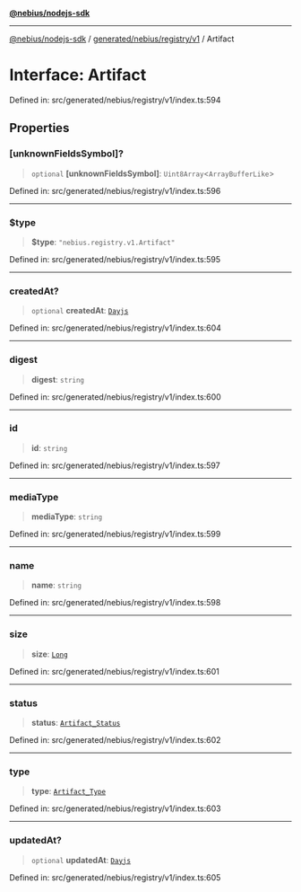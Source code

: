 [**@nebius/nodejs-sdk**](../../../../../README.md)

---

[@nebius/nodejs-sdk](../../../../../README.md) / [generated/nebius/registry/v1](../README.md) / Artifact

# Interface: Artifact

Defined in: src/generated/nebius/registry/v1/index.ts:594

## Properties

### \[unknownFieldsSymbol\]?

> `optional` **\[unknownFieldsSymbol\]**: `Uint8Array`\<`ArrayBufferLike`\>

Defined in: src/generated/nebius/registry/v1/index.ts:596

---

### $type

> **$type**: `"nebius.registry.v1.Artifact"`

Defined in: src/generated/nebius/registry/v1/index.ts:595

---

### createdAt?

> `optional` **createdAt**: [`Dayjs`](../../../../../runtime/protos/core/dayjs/classes/Dayjs.md)

Defined in: src/generated/nebius/registry/v1/index.ts:604

---

### digest

> **digest**: `string`

Defined in: src/generated/nebius/registry/v1/index.ts:600

---

### id

> **id**: `string`

Defined in: src/generated/nebius/registry/v1/index.ts:597

---

### mediaType

> **mediaType**: `string`

Defined in: src/generated/nebius/registry/v1/index.ts:599

---

### name

> **name**: `string`

Defined in: src/generated/nebius/registry/v1/index.ts:598

---

### size

> **size**: [`Long`](../../../../../runtime/protos/core/classes/Long.md)

Defined in: src/generated/nebius/registry/v1/index.ts:601

---

### status

> **status**: [`Artifact_Status`](../type-aliases/Artifact_Status.md)

Defined in: src/generated/nebius/registry/v1/index.ts:602

---

### type

> **type**: [`Artifact_Type`](../type-aliases/Artifact_Type.md)

Defined in: src/generated/nebius/registry/v1/index.ts:603

---

### updatedAt?

> `optional` **updatedAt**: [`Dayjs`](../../../../../runtime/protos/core/dayjs/classes/Dayjs.md)

Defined in: src/generated/nebius/registry/v1/index.ts:605
